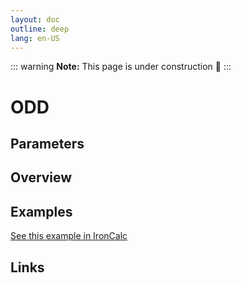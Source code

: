 ```yaml
---
layout: doc
outline: deep
lang: en-US
---
```


::: warning
**Note:** This page is under construction 🚧
:::

# ODD

## Parameters

## Overview

## Examples

[See this example in IronCalc](https://app.ironcalc.com/?filename=odd)

## Links